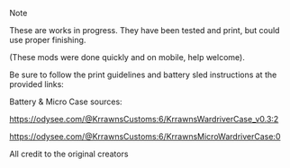 > [!NOTE]
>These are works in progress. They have been tested and print, but could use proper finishing.
> 
> (These mods were done quickly and on mobile, help welcome).
>
> Be sure to follow the print guidelines and battery sled instructions at the provided links:


Battery & Micro Case sources:

https://odysee.com/@KrrawnsCustoms:6/KrrawnsWardriverCase_v0.3:2

https://odysee.com/@KrrawnsCustoms:6/KrrawnsMicroWardriverCase:0

All credit to the original creators

